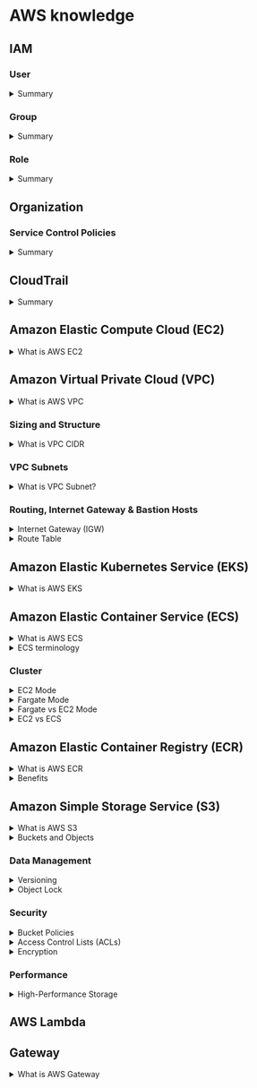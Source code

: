 # AWS knowledge
## IAM
### User
<details>
  <summary>Summary</summary>
  <br/>
  
  + There's the 5000 IAM user limit per account.
</details>

### Group
<details>
  <summary>Summary</summary>
  <br/>
  
  + Group are not a true identity.
  + Group just container which contains Users.
  + A resource policy cannot grant acess to an group.
</details>

### Role
<details>
  <summary>Summary</summary>
  <br/>

  + Can't log in to a Role.
  + Role has two types of policy which can be attach: _Trust Policy_ and _Permissions Policy_.
</details>

## Organization
### Service Control Policies
<details>
  <summary>Summary</summary>
  <br/>
  
  + Service Control Policies (SCPs) are just a boundary. They define the limit of what is and isn't allowed
  + The management account is special and it's unaffected by any service control policies.
  + They don't grant any permissions.
  + The default of SCPs is FullAWSAccess.
</details>

## CloudTrail
<details>
  <summary>Summary</summary>
  <br/>
  
  + Enable by default on AWS account, but it's only the 90-day event history.
  + Don't get any storage in S3 unless configure a trail.
  + Store management events only by default.
  + IAM, STS, CloudFront log their data as global service events at US East 1 and trail will need to be enable to capure that data.
  + Not real-time.
</details>

## Amazon Elastic Compute Cloud (EC2)
<details>
  <summary>What is AWS EC2</summary>
  <br/>
  
</details>

## Amazon Virtual Private Cloud (VPC)
<details>
  <summary>What is AWS VPC</summary>
  <br/>
  
  Amazon Virtual Private Cloud (VPC) is a service that allows you to create a logically isolated network within the AWS cloud. 
</details>

### Sizing and Structure

<details>
  <summary>What is VPC CIDR</summary>
  <br/>

  A VPC CIDR (Virtual Private Cloud Classless Inter-Domain Routing) block is a range of IP addresses assigned to your VPC in AWS. For example, a CIDR block of `10.0.0.0/16` includes all IP addresses from `10.0.0.0` to `10.0.255.255`.
   
</details>

### VPC Subnets

<details>
  <summary>What is VPC Subnet?</summary>
  <br/>

  A subnet in Amazon VPC is a range of IP addresses within your VPC. It's created within one availablity zone (AZ) and it can nerver be changed. 

  _Public and Private Subnets:_
  + **Public Subnets:** These subnets have a route to the internet through an Internet Gateway (IGW). Instances in a public subnet can communicate directly with the internet.
  + **Private Subnets:** These subnets do not have a direct route to the internet. Instances in a private subnet can access the internet through a NAT Gateway or NAT Instance.

  _Subnet and AZ:_

  + One subnet is created in a specific AZ, and a subnet can never be in multiple availability zones.
  + One AZ can have zero or many subnets.
  
</details>

### Routing, Internet Gateway & Bastion Hosts
<details>
  <summary>Internet Gateway (IGW)</summary>
  <br/>
  
</details>
<details>
  <summary>Route Table</summary>
  <br/>
  
</details>

## Amazon Elastic Kubernetes Service (EKS)

<details>
  <summary>What is AWS EKS</summary>
  <br/>

  Amazon Elastic Kubernetes Service (Amazon EKS) is a managed Kubernetes service that makes it easy for you to run Kubernetes on AWS and on-premises.

</details>

## Amazon Elastic Container Service (ECS)
<details>
  <summary>What is AWS ECS</summary>
  <br/>

  ECS is the AWS Docker container service that handles the orchestration and provisioning of Docker containers.

</details>
<details>
  <summary>ECS terminology</summary>
  <br/>

  + **Task Definition -** A blueprint that describes how a Docker container should launch. It contains settings like exposed port, docker image, cpu shares, memory requirement, command to run and environmental variables.
  + **Task -** It can be thought of as an “instance” of a _**Task Definition**_. A task can include one or more _containers_.
  + **Container Definition -** A task definition is essentially a blueprint for your application. It describes how one or more containers should be launched within a cluster
  + **Service -** A service manage the lifecycle of tasks, ensuring that the desired number of tasks are always running. It brings resilience and scalability to our tasks.
  + **Cluster -** A logic group of _**EC2**_ instances. _(fagate or ec2 mode)_
  + **Container Instance -** This is just an _**EC2**_ instance that is part of an _**ECS Cluster**_ and has docker and the ecs-agent running on it.
  
  ![](images/ECS_terminology.png)

</details>

### Cluster
<details>
  <summary>EC2 Mode</summary>
  <br/>

  ![](images/ec2_mode.png)

  With EC2 mode, ECS cluster is created within a VPC inside you AWS account. EC2 instances are used to run containers. When you create the cluster you specify an initial size which controls the number EC2 insatances. And you need to worry about capacity and availability for you cluster. So if you want to use containers in your infastructure but you absolutelt need to manage the container host capacity and availability then EC2 mode is for you.

</details>
<details>
  <summary>Fargate Mode</summary>
  <br/>

  ![](images/fargate_mode.png)

  Core of the Farget architecture is a shared Farget infrastrucure platform. You gain access to resources fram shared pool, but you have no visibility of other customers. With Fargate, you use the same task and service definition, these are then allocated to the shared Fargate platform.

</details>
<details>
  <summary>Fargate vs EC2 Mode</summary>
  <br/>
  
  **When to use EC2:**
  + When you have existing EC2 hardware that you want to leverage.
  + When you need more control over the underlying instances, such as choosing specific instance types or optimizing for network or GPU performance.
  + For complex microservices architectures.
  + If you have specific compliance or security requirements.

  **When to use Fargate:**
  + If you prefer not to manage the underlying infrastructure and want AWS to handle it.
  + Application with unpredictable or variable workloads, as it can scale up and down automatically.
  + When you need to deploy quickly without worrying about the infrastructure setup.
  + Suitable for short-lived tasks.

</details>
<details>
  <summary>EC2 vs ECS</summary>
  <br/>

</details>

## Amazon Elastic Container Registry (ECR)
<details>
  <summary>What is AWS ECR</summary>
  <br/>
  Amazon Elastic Container Registry (ECR) is a fully managed container registry service that makes it easy for developers to store, manage, and deploy Docker container images. Each AWS account has a public and private registry, and inside eache registry can have many repositories (like Git or Github). And inside each repository you can have many container images.

  + Public registry - mean that anyone can have _read-only_ access but _read-write_ requires permissions.
  + Private registry - mean that permissions are required for any _read-write_ operations.
</details>
<details>
  <summary>Benefits</summary>
  <br/>

</details>

## Amazon Simple Storage Service (S3)
<details>
  <summary>What is AWS S3</summary>
  <br/>
  S3 is an object storage service provided by AWS. It offers industry-leading scalability, data availability, security, and performance.
  
</details>
<details>
  <summary>Buckets and Objects</summary>
  <br/>
  
  
</details>

### Data Management
<details>
  <summary>Versioning</summary>
  <br/>
  
  
</details>
<details>
  <summary>Object Lock</summary>
  <br/>
  
  
</details>

### Security
<details>
  <summary>Bucket Policies</summary>
  <br/>
  
  
</details>
<details>
  <summary>Access Control Lists (ACLs)</summary>
  <br/>
  
  
</details>
<details>
  <summary>Encryption</summary>
  <br/>
  
  
</details>

### Performance
<details>
  <summary>High-Performance Storage</summary>
  <br/>
  
  
</details>

## AWS Lambda
## Gateway

<details>
  <summary>What is AWS Gateway</summary>
  <br/>

</details>
